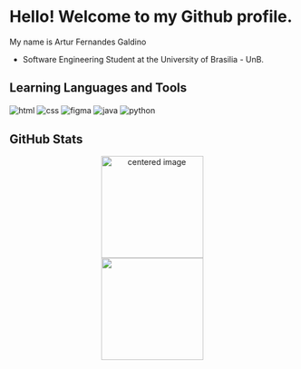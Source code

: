 <h1>Hello! Welcome to my Github profile.</h1>
<p>My name is Artur Fernandes Galdino</p>

- Software Engineering Student at the University of Brasilia - UnB.

<h2>Learning Languages and Tools</h2>
<div style="display: inline">
  <img align="center" alt="html" src="https://img.shields.io/badge/html5-000000.svg?style=for-the-badge&logo=html5&logoColor=white" />
  <img align="center" alt="css" src="https://img.shields.io/badge/css3-000000.svg?style=for-the-badge&logo=css3&logoColor=white" />
  <img align="center" alt="figma" src="https://img.shields.io/badge/figma-000000.svg?style=for-the-badge&logo=figma&logoColor=white" />
  <img align="center" alt="java" src="https://img.shields.io/badge/java-000000.svg?style=for-the-badge&logo=openjdk&logoColor=white" />
  <img align="center" alt="python" src="https://img.shields.io/badge/python-000000?style=for-the-badge&logo=python&logoColor=white" />
</div><br/>
<h2>GitHub Stats</h2> 
<div>
  <a href="https://github.com/ArturFGaldino">
  <center>
    <img height="180em" src="https://github-readme-stats.vercel.app/api?username=ArturFGaldino&show_icons=true&theme=dark&include_all_commits=true&count_private=true" alt="centered image">
  </center>
  <center>  
    <img height="180em" src="https://github-readme-stats.vercel.app/api/top-langs/?username=ArturFGaldino&layout=compact&langs_count=7&theme=dark"/> 
  </center>
</div>

          
          
